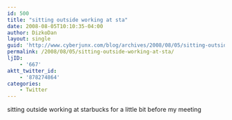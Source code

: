 ```yaml
---
id: 500
title: "sitting outside working at sta"
date: 2008-08-05T10:10:35-04:00
author: DizkoDan
layout: single
guid: 'http://www.cyberjunx.com/blog/archives/2008/08/05/sitting-outside-working-at-sta/'
permalink: /2008/08/05/sitting-outside-working-at-sta/
ljID:
    - '667'
aktt_twitter_id:
    - '878274864'
categories:
    - Twitter
---
```


sitting outside working at starbucks for a little bit before my meeting